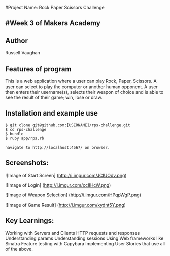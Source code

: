 #Project Name: Rock Paper Scissors Challenge

#Week 3 of Makers Academy
--------------------------

Author
--------

Russell Vaughan

Features of program
--------------------

This is a web application where a user can play Rock, Paper, Scissors. A user can select to play the computer or another human opponent. A user then enters their username(s), selects their weapon of choice and is able to see the result of their game; win, lose or draw.

Installation and example use
----------------------------

```
$ git clone git@github.com:[USERNAME]/rps-challenge.git
$ cd rps-challenge
$ bundle
$ ruby app/rps.rb

navigate to http://localhost:4567/ on browser.

```

Screenshots:
--------------

![Image of Start Screen]
(http://i.imgur.com/JCIUOdv.png)

![Image of Login]
(http://i.imgur.com/ccIIHcW.png)

![Image of Weapon Selection]
(http://i.imgur.com/HPqpWgP.png)

![Image of Game Result]
(http://i.imgur.com/xydnt5Y.png)


Key Learnings:
--------------

Working with Servers and Clients
HTTP requests and responses
Understanding params
Understanding sessions
Using Web frameworks like Sinatra
Feature testing with Capybara
Implementing User Stories that use all of the above.

